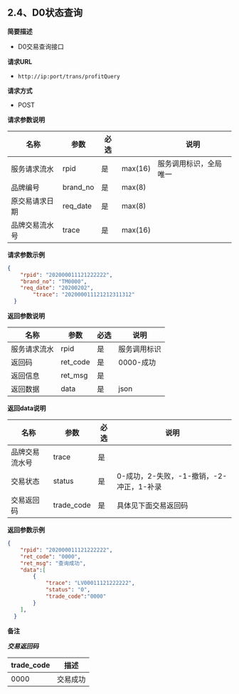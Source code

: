 ## 2.4、D0状态查询

**简要描述** 

- D0交易查询接口

**请求URL** 

- `http://ip:port/trans/profitQuery`

**请求方式**

- POST 

**请求参数说明** 

| **名称**       | **参数**  | **必选** |         | **说明**     |
| -------------- | --------- | ------------ | ------- | ------------ |
| 服务请求流水   | rpid      | 是           | max(16) | 服务调用标识，全局唯一 |
| 品牌编号       | brand_no  | 是           | max(8) |              |
| 原交易请求日期 | req_date  | 是           | max(8) |              |
| 品牌交易流水号 | trace | 是          | max(16) |              |

**请求参数示例**

```json
{
    "rpid": "202000011121222222",
  	"brand_no": "TM0000",
  	"req_date": "20200202",
 		"trace": "202000011121212311312"
  }

```

**返回参数说明** 

| **名称**     | **参数** | **必选** | **说明**     |
| ------------ | -------- | ------------ | ------------ |
| 服务请求流水 | rpid     | 是           | 服务调用标识 |
| 返回码       | ret_code | 是           | 0000-成功    |
| 返回信息     | ret_msg  | 是           |              |
| 返回数据     | data     | 是           | json         |

**返回data说明**

| **名称**       | **参数**  | **必选** | **说明**                                 |
| -------------- | --------- | ------------ | ---------------------------------------- |
| 品牌交易流水号 | trace | 是           |                                          |
| 交易状态       | status    | 是           | 0-成功，2-失败，-1-撤销，-2-冲正，1-补录 |
| 交易返回码     | trade_code | 是           | 具体见下面交易返回码                     |

**返回参数示例**

```json
{
    "rpid": "202000011121222222",
  	"ret_code": "0000",
  	"ret_msg": "查询成功",
    "data":[
        {
            "trace": "LV00011121222222",
            "status": "0",
            "trade_code":"0000"
        }
    ],
  }

```

**备注** 

***交易返回码***

| trade_code | 描述     |
| ---------- | -------- |
| 0000       | 交易成功 |


